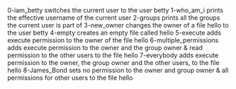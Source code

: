 0-iam_betty switches the current user to the user betty
1-who_am_i prints the effective username of the current user
2-groups prints all the groups the current user is part of
3-new_owner changes the owner of a file hello to the user betty
4-empty creates an empty file called hello
5-execute adds execute permission to the owner of the file hello
6-multiple_permissions adds execute permission to the owner and the group owner & read permission to the other users to the file hello
7-everybody adds execute permission to the owner, the group owner and the other users, to the file hello
8-James_Bond sets no permission to the owner and group owner & all permissions for other users to the file hello
